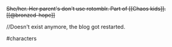 ~~She/her. Her parent's don't use rotomblr. Part of [[Chaos kids]]. [[@bronzed-hope]]~~

//Doesn't exist anymore, the blog got restarted.

#characters 